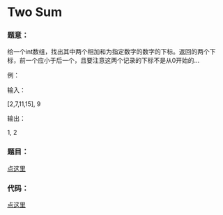 #	Two Sum


### 题意：
给一个int数组，找出其中两个相加和为指定数字的数字的下标。返回的两个下标，前一个应小于后一个，且要注意这两个记录的下标不是从0开始的...

例：

输入：

[2,7,11,15], 9

输出：

1, 2

### 题目：
<a href="https://leetcode.com/problems/two-sum/" target="_blank">点这里</a>

### 代码：
<a href="./Two_Sum.cpp">点这里</a>
